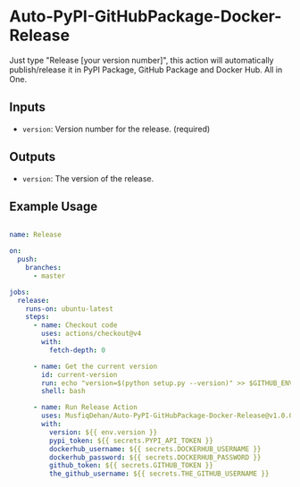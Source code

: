 # Auto-PyPI-GitHubPackage-Docker-Release

Just type "Release [your version number]", this action will automatically publish/release it in PyPI Package, GitHub Package and Docker Hub. All in One.

## Inputs

- `version`: Version number for the release. (required)

## Outputs

- `version`: The version of the release.

## Example Usage

```yaml

name: Release

on:
  push:
    branches:
      - master

jobs:
  release:
    runs-on: ubuntu-latest
    steps:
      - name: Checkout code
        uses: actions/checkout@v4
        with:
          fetch-depth: 0

      - name: Get the current version
        id: current-version
        run: echo "version=$(python setup.py --version)" >> $GITHUB_ENV
        shell: bash

      - name: Run Release Action
        uses: MusfiqDehan/Auto-PyPI-GitHubPackage-Docker-Release@v1.0.0
        with:
          version: ${{ env.version }}
          pypi_token: ${{ secrets.PYPI_API_TOKEN }}
          dockerhub_username: ${{ secrets.DOCKERHUB_USERNAME }}
          dockerhub_password: ${{ secrets.DOCKERHUB_PASSWORD }}
          github_token: ${{ secrets.GITHUB_TOKEN }}
          the_github_username: ${{ secrets.THE_GITHUB_USERNAME }}


```

